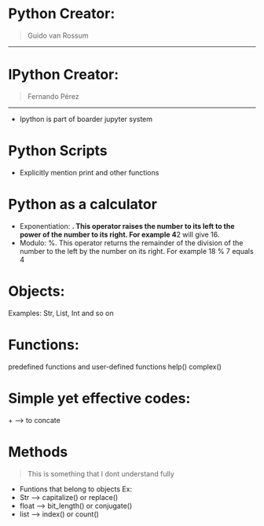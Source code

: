 # Python Creator:
>Guido van Rossum
***
# IPython Creator:
>Fernando Pérez
***
* Ipython is part of boarder jupyter system

# Python Scripts
* Explicitly mention print and other functions

# Python as a calculator
* Exponentiation: **. This operator raises the number to its left to the power of the number to its right. For example 4**2 will give 16.
* Modulo: %. This operator returns the remainder of the division of the number to the left by the number on its right. For example 18 % 7 equals 4

# Objects:
Examples: Str, List, Int and so on
# Functions:
predefined functions and user-defined functions
help()
complex()

# Simple yet effective codes:
\+ --> to concate

# Methods
> This is something that I dont understand fully
* Funtions that belong to objects
Ex: 
* Str --> capitalize() or replace()
* float --> bit_length() or conjugate()
* list --> index() or count()
